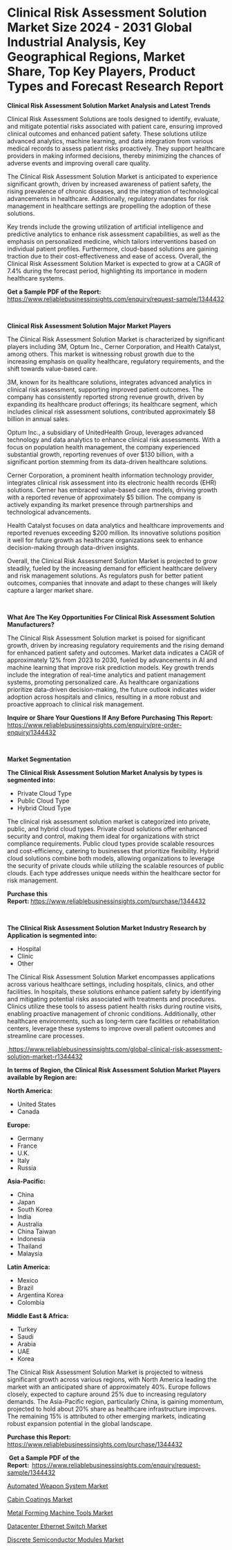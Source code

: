 <p><h1>Clinical Risk Assessment Solution Market Size 2024 - 2031 Global Industrial Analysis, Key Geographical Regions, Market Share, Top Key Players, Product Types and Forecast Research Report</h1></p><p><strong>Clinical Risk Assessment Solution Market Analysis and Latest Trends</strong></p>
<p><p>Clinical Risk Assessment Solutions are tools designed to identify, evaluate, and mitigate potential risks associated with patient care, ensuring improved clinical outcomes and enhanced patient safety. These solutions utilize advanced analytics, machine learning, and data integration from various medical records to assess patient risks proactively. They support healthcare providers in making informed decisions, thereby minimizing the chances of adverse events and improving overall care quality.</p><p>The Clinical Risk Assessment Solution Market is anticipated to experience significant growth, driven by increased awareness of patient safety, the rising prevalence of chronic diseases, and the integration of technological advancements in healthcare. Additionally, regulatory mandates for risk management in healthcare settings are propelling the adoption of these solutions. </p><p>Key trends include the growing utilization of artificial intelligence and predictive analytics to enhance risk assessment capabilities, as well as the emphasis on personalized medicine, which tailors interventions based on individual patient profiles. Furthermore, cloud-based solutions are gaining traction due to their cost-effectiveness and ease of access. Overall, the Clinical Risk Assessment Solution Market is expected to grow at a CAGR of 7.4% during the forecast period, highlighting its importance in modern healthcare systems.</p></p>
<p><strong>Get a Sample PDF of the Report:&nbsp;</strong> <a href="https://www.reliablebusinessinsights.com/enquiry/request-sample/1344432?utm_campaign=1119&utm_medium=2&utm_source=Github&utm_content=ia&utm_term=30092024&utm_id=clinical-risk-assessment-solution">https://www.reliablebusinessinsights.com/enquiry/request-sample/1344432</a></p>
<p>&nbsp;</p>
<p><strong>Clinical Risk Assessment Solution Major Market Players</strong></p>
<p><p>The Clinical Risk Assessment Solution Market is characterized by significant players including 3M, Optum Inc., Cerner Corporation, and Health Catalyst, among others. This market is witnessing robust growth due to the increasing emphasis on quality healthcare, regulatory requirements, and the shift towards value-based care.</p><p>3M, known for its healthcare solutions, integrates advanced analytics in clinical risk assessment, supporting improved patient outcomes. The company has consistently reported strong revenue growth, driven by expanding its healthcare product offerings; its healthcare segment, which includes clinical risk assessment solutions, contributed approximately $8 billion in annual sales.</p><p>Optum Inc., a subsidiary of UnitedHealth Group, leverages advanced technology and data analytics to enhance clinical risk assessments. With a focus on population health management, the company experienced substantial growth, reporting revenues of over $130 billion, with a significant portion stemming from its data-driven healthcare solutions.</p><p>Cerner Corporation, a prominent health information technology provider, integrates clinical risk assessment into its electronic health records (EHR) solutions. Cerner has embraced value-based care models, driving growth with a reported revenue of approximately $5 billion. The company is actively expanding its market presence through partnerships and technological advancements.</p><p>Health Catalyst focuses on data analytics and healthcare improvements and reported revenues exceeding $200 million. Its innovative solutions position it well for future growth as healthcare organizations seek to enhance decision-making through data-driven insights.</p><p>Overall, the Clinical Risk Assessment Solution Market is projected to grow steadily, fueled by the increasing demand for efficient healthcare delivery and risk management solutions. As regulators push for better patient outcomes, companies that innovate and adapt to these changes will likely capture a larger market share.</p></p>
<p>&nbsp;</p>
<p><strong>What Are The Key Opportunities For Clinical Risk Assessment Solution Manufacturers?</strong></p>
<p><p>The Clinical Risk Assessment Solution market is poised for significant growth, driven by increasing regulatory requirements and the rising demand for enhanced patient safety and outcomes. Market data indicates a CAGR of approximately 12% from 2023 to 2030, fueled by advancements in AI and machine learning that improve risk prediction models. Key growth trends include the integration of real-time analytics and patient management systems, promoting personalized care. As healthcare organizations prioritize data-driven decision-making, the future outlook indicates wider adoption across hospitals and clinics, resulting in a more robust and proactive approach to clinical risk management.</p></p>
<p><strong>Inquire or Share Your Questions If Any Before Purchasing This Report:</strong> <a href="https://www.reliablebusinessinsights.com/enquiry/pre-order-enquiry/1344432?utm_campaign=1119&utm_medium=2&utm_source=Github&utm_content=ia&utm_term=30092024&utm_id=clinical-risk-assessment-solution">https://www.reliablebusinessinsights.com/enquiry/pre-order-enquiry/1344432</a></p>
<p>&nbsp;</p>
<p><strong>Market Segmentation</strong></p>
<p><strong>The Clinical Risk Assessment Solution Market Analysis by types is segmented into:</strong></p>
<p><ul><li>Private Cloud Type</li><li>Public Cloud Type</li><li>Hybrid Cloud Type</li></ul></p>
<p><p>The clinical risk assessment solution market is categorized into private, public, and hybrid cloud types. Private cloud solutions offer enhanced security and control, making them ideal for organizations with strict compliance requirements. Public cloud types provide scalable resources and cost-efficiency, catering to businesses that prioritize flexibility. Hybrid cloud solutions combine both models, allowing organizations to leverage the security of private clouds while utilizing the scalable resources of public clouds. Each type addresses unique needs within the healthcare sector for risk management.</p></p>
<p><strong>Purchase this Report:&nbsp;</strong><a href="https://www.reliablebusinessinsights.com/purchase/1344432?utm_campaign=1119&utm_medium=2&utm_source=Github&utm_content=ia&utm_term=30092024&utm_id=clinical-risk-assessment-solution">https://www.reliablebusinessinsights.com/purchase/1344432</a></p>
<p>&nbsp;</p>
<p><strong>The Clinical Risk Assessment Solution Market Industry Research by Application is segmented into:</strong></p>
<p><ul><li>Hospital</li><li>Clinic</li><li>Other</li></ul></p>
<p><p>The Clinical Risk Assessment Solution Market encompasses applications across various healthcare settings, including hospitals, clinics, and other facilities. In hospitals, these solutions enhance patient safety by identifying and mitigating potential risks associated with treatments and procedures. Clinics utilize these tools to assess patient health risks during routine visits, enabling proactive management of chronic conditions. Additionally, other healthcare environments, such as long-term care facilities or rehabilitation centers, leverage these systems to improve overall patient outcomes and streamline care processes.</p></p>
<p><a href="https://www.reliablebusinessinsights.com/global-clinical-risk-assessment-solution-market-r1344432?utm_campaign=1119&utm_medium=2&utm_source=Github&utm_content=ia&utm_term=30092024&utm_id=clinical-risk-assessment-solution">&nbsp;https://www.reliablebusinessinsights.com/global-clinical-risk-assessment-solution-market-r1344432</a></p>
<p><strong>In terms of Region, the Clinical Risk Assessment Solution Market Players available by Region are:</strong></p>
<p>
    <p> <strong> North America: </strong>
        <ul>
            <li>United States</li>
            <li>Canada</li>
        </ul>
        </p> 
    <p> <strong> Europe: </strong>
        <ul>
            <li>Germany</li>
            <li>France</li>
            <li>U.K.</li>
            <li>Italy</li>
            <li>Russia</li>
        </ul>
        </p> 
    <p> <strong> Asia-Pacific: </strong>
        <ul>
            <li>China</li>
            <li>Japan</li>
            <li>South Korea</li>
            <li>India</li>
            <li>Australia</li>
            <li>China Taiwan</li>
            <li>Indonesia</li>
            <li>Thailand</li>
            <li>Malaysia</li>
        </ul>
        </p> 
    <p> <strong> Latin America: </strong>
        <ul>
            <li>Mexico</li>
            <li>Brazil</li>
            <li>Argentina Korea</li>
            <li>Colombia</li>
        </ul>
        </p> 
    <p> <strong> Middle East & Africa: </strong>
        <ul>
            <li>Turkey</li>
            <li>Saudi</li>
            <li>Arabia</li>
            <li>UAE</li>
            <li>Korea</li>
        </ul>
    </p>
    </p>
<p><p>The Clinical Risk Assessment Solution Market is projected to witness significant growth across various regions, with North America leading the market with an anticipated share of approximately 40%. Europe follows closely, expected to capture around 25% due to increasing regulatory demands. The Asia-Pacific region, particularly China, is gaining momentum, projected to hold about 20% share as healthcare infrastructure improves. The remaining 15% is attributed to other emerging markets, indicating robust expansion potential in the global landscape.</p></p>
<p><strong>Purchase this Report: </strong><a href="https://www.reliablebusinessinsights.com/purchase/1344432?utm_campaign=1119&utm_medium=2&utm_source=Github&utm_content=ia&utm_term=30092024&utm_id=clinical-risk-assessment-solution">https://www.reliablebusinessinsights.com/purchase/1344432</a></p>
<p>&nbsp;<strong>Get a Sample PDF of the Report:&nbsp;&nbsp;</strong><a href="https://www.reliablebusinessinsights.com/enquiry/request-sample/1344432?utm_campaign=1119&utm_medium=2&utm_source=Github&utm_content=ia&utm_term=30092024&utm_id=clinical-risk-assessment-solution">https://www.reliablebusinessinsights.com/enquiry/request-sample/1344432</a></p>
<p><strong></strong></p>
<p><p><a href="https://www.linkedin.com/pulse/market-insights-global-automated-weapon-system-forecast-innovation-3dgsf?utm_campaign=1119&utm_medium=2&utm_source=Github&utm_content=ia&utm_term=30092024&utm_id=clinical-risk-assessment-solution">Automated Weapon System Market</a></p><p><a href="https://github.com/AlbertGonzalez266/Market-Research-Report-List-1/blob/main/cabin-coatings-market.md?utm_campaign=1119&utm_medium=2&utm_source=Github&utm_content=ia&utm_term=30092024&utm_id=clinical-risk-assessment-solution">Cabin Coatings Market</a></p><p><a href="https://www.linkedin.com/pulse/market-forecasting-change-global-metal-forming-machine-tools-vldsc?utm_campaign=1119&utm_medium=2&utm_source=Github&utm_content=ia&utm_term=30092024&utm_id=clinical-risk-assessment-solution">Metal Forming Machine Tools Market</a></p><p><a href="https://github.com/CordonaCindy/Market-Research-Report-List-1/blob/main/datacenter-ethernet-switch-market.md?utm_campaign=1119&utm_medium=2&utm_source=Github&utm_content=ia&utm_term=30092024&utm_id=clinical-risk-assessment-solution">Datacenter Ethernet Switch Market</a></p><p><a href="https://issuu.com/reportprime-2/docs/discrete-semiconductor-modules-mark_49ebf7d5f8ac01?utm_campaign=1119&utm_medium=2&utm_source=Github&utm_content=ia&utm_term=30092024&utm_id=clinical-risk-assessment-solution">Discrete Semiconductor Modules Market</a></p></p>